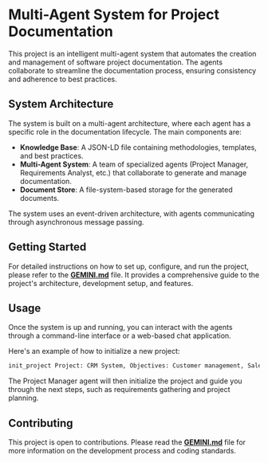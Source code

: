 # Multi-Agent System for Project Documentation

This project is an intelligent multi-agent system that automates the creation and management of software project documentation. The agents collaborate to streamline the documentation process, ensuring consistency and adherence to best practices.

## System Architecture

The system is built on a multi-agent architecture, where each agent has a specific role in the documentation lifecycle. The main components are:

-   **Knowledge Base**: A JSON-LD file containing methodologies, templates, and best practices.
-   **Multi-Agent System**: A team of specialized agents (Project Manager, Requirements Analyst, etc.) that collaborate to generate and manage documentation.
-   **Document Store**: A file-system-based storage for the generated documents.

The system uses an event-driven architecture, with agents communicating through asynchronous message passing.

## Getting Started

For detailed instructions on how to set up, configure, and run the project, please refer to the [**GEMINI.md**](GEMINI.md) file. It provides a comprehensive guide to the project's architecture, development setup, and features.

## Usage

Once the system is up and running, you can interact with the agents through a command-line interface or a web-based chat application.

Here's an example of how to initialize a new project:

```bash
init_project Project: CRM System, Objectives: Customer management, Sales automation, Stakeholders: Sales team, IT team
```

The Project Manager agent will then initialize the project and guide you through the next steps, such as requirements gathering and project planning.

## Contributing

This project is open to contributions. Please read the [**GEMINI.md**](GEMINI.md) file for more information on the development process and coding standards.
